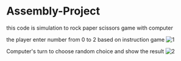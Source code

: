 # Assembly-Project

this code is simulation to rock paper scissors game with computer

the player enter number from 0 to 2 based on instruction game
![1](https://github.com/m-anass/Assembly-Project/assets/116007632/03fbcee6-ac54-480c-861c-cef2478eff09)



Computer's turn to choose random choice and show the result
![2](https://github.com/m-anass/Assembly-Project/assets/116007632/6d0f3393-bc1b-406d-a181-f24a1205c059)
